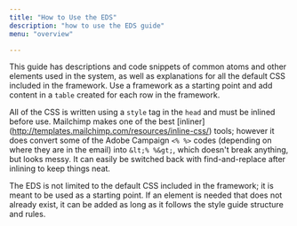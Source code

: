 ```yaml
---
title: "How to Use the EDS"
description: "how to use the EDS guide"
menu: "overview"

---
```


This guide has descriptions and code snippets of common atoms and other elements used in the system, as well as explanations for all the default CSS included in the framework. Use a framework as a starting point and add content in a `table` created for each row in the framework.

All of the CSS is written using a `style` tag in the `head` and must be inlined before use. Mailchimp makes one of the best [inliner] (http://templates.mailchimp.com/resources/inline-css/) tools; however it does convert some of the Adobe Campaign `<% %>` codes (depending on where they are in the email) into `&lt;% %&gt;`, which doesn't break anything, but looks messy. It can easily be switched back with find-and-replace after inlining to keep things neat.

The EDS is not limited to the default CSS included in the framework; it is meant to be used as a starting point. If an element is needed that does not already exist, it can be added as long as it follows the style guide structure and rules.
